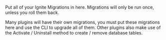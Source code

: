 Put all of your Ignite Migrations in here.
Migrations will only be run once, unless you roll them back.

Many plugins will have their own migrations, you must put these migrations here and use the CLI to upgrade all of them.
Other plugins also make use of the Activate / Uninstall method to create / remove database tables.